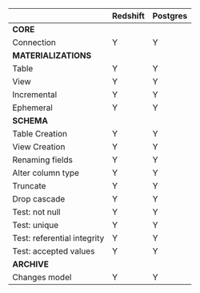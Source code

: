|                                                 | Redshift | Postgres |
|-------------------------------------------------|----------|----------|
| __CORE__ | | |
| Connection | Y | Y |
| __MATERIALIZATIONS__ | | |
| Table | Y | Y |
| View | Y | Y |
| Incremental | Y | Y |
| Ephemeral | Y | Y |
| __SCHEMA__ | | |
| Table Creation | Y | Y |
| View Creation | Y | Y |
| Renaming fields | Y | Y |
| Alter column type | Y | Y |
| Truncate | Y | Y |
| Drop cascade | Y | Y |
| Test: not null | Y | Y |
| Test: unique | Y | Y |
| Test: referential integrity | Y | Y |
| Test: accepted values | Y | Y |
| __ARCHIVE__ | | |
| Changes model | Y | Y |
